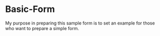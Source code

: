 # Basic-Form
My purpose in preparing this sample form is to set an example for those who want to prepare a simple form.